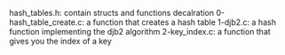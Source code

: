 hash_tables.h: contain structs and functions decalration
0-hash_table_create.c: a function that creates a hash table
1-djb2.c: a hash function implementing the djb2 algorithm
2-key_index.c: a function that gives you the index of a key
